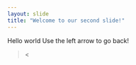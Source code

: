 ```yaml
---
layout: slide
title: "Welcome to our second slide!"
---
```

Hello world
Use the left arrow to go back!
><
